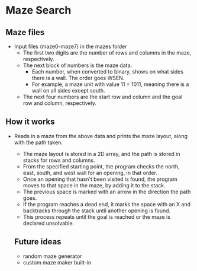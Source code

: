 # Maze Search
## Maze files
- Input files (maze0-maze7) in the mazes folder
  - The first two digits are the number of rows and columns in the maze, respectively.
  - The next block of numbers is the maze data.
    - Each number, when converted to binary, shows on what sides there is a wall. The order goes WSEN.
    - For example, a maze unit with value 11 = 1011, meaning there is a wall on all sides except south.
  - The next four numbers are the start row and column and the goal row and column, respectively.
 
## How it works
- Reads in a maze from the above data and prints the maze layout, along with the path taken.
  - The maze layout is stored in a 2D array, and the path is stored in stacks for rows and columns.
  - From the specified starting point, the program checks the north, east, south, and west wall for an opening, in that order.
  - Once an opening that hasn't been visited is found, the program moves to that space in the maze, by adding it to the stack.
  - The previous space is marked with an arrow in the direction the path goes.
  - If the program reaches a dead end, it marks the space with an X and backtracks through the stack until another opening is found.
  - This process repeats until the goal is reached or the maze is declared unsolvable.
 
  ## Future ideas
  - random maze generator
  - custom maze maker built-in
